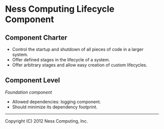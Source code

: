 Ness Computing Lifecycle Component
==================================

Component Charter
-----------------

* Control the startup and shutdown of all pieces of code in a larger system.
* Offer defined stages in the lifecycle of a system.
* Offer arbitrary stages and allow easy creation of custom lifecycles.

Component Level
---------------

*Foundation component*

* Allowed dependencies: logging component.
* Should minimize its dependency footprint.

----
Copyright (C) 2012 Ness Computing, Inc.
